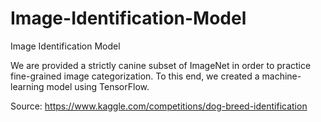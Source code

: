 # Image-Identification-Model
Image Identification Model

 We are provided a strictly canine subset of ImageNet in order to practice fine-grained image categorization.
 To this end, we created a machine-learning model using TensorFlow.

 Source: https://www.kaggle.com/competitions/dog-breed-identification
